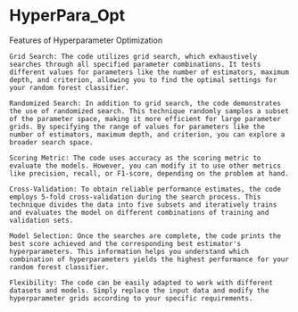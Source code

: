 # HyperPara_Opt

Features of Hyperparameter Optimization

    Grid Search: The code utilizes grid search, which exhaustively searches through all specified parameter combinations. It tests different values for parameters like the number of estimators, maximum depth, and criterion, allowing you to find the optimal settings for your random forest classifier.

    Randomized Search: In addition to grid search, the code demonstrates the use of randomized search. This technique randomly samples a subset of the parameter space, making it more efficient for large parameter grids. By specifying the range of values for parameters like the number of estimators, maximum depth, and criterion, you can explore a broader search space.

    Scoring Metric: The code uses accuracy as the scoring metric to evaluate the models. However, you can modify it to use other metrics like precision, recall, or F1-score, depending on the problem at hand.

    Cross-Validation: To obtain reliable performance estimates, the code employs 5-fold cross-validation during the search process. This technique divides the data into five subsets and iteratively trains and evaluates the model on different combinations of training and validation sets.

    Model Selection: Once the searches are complete, the code prints the best score achieved and the corresponding best estimator's hyperparameters. This information helps you understand which combination of hyperparameters yields the highest performance for your random forest classifier.

    Flexibility: The code can be easily adapted to work with different datasets and models. Simply replace the input data and modify the hyperparameter grids according to your specific requirements.
